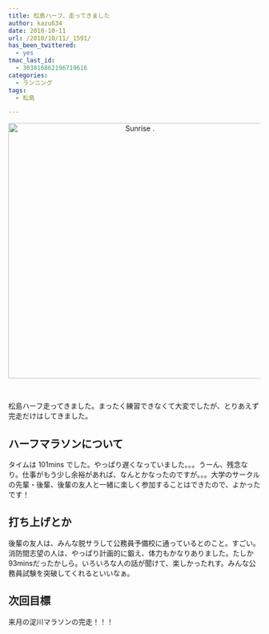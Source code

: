 ```yaml
---
title: 松島ハーフ、走ってきました
author: kazu634
date: 2010-10-11
url: /2010/10/11/_1591/
has_been_twittered:
  - yes
tmac_last_id:
  - 303816862196719616
categories:
  - ランニング
tags:
  - 松島

---
```

<p style="text-align: center;">
<a href="http://blog.kazu634.com/2010/10/11/%e6%9d%be%e5%b3%b6%e3%83%8f%e3%83%bc%e3%83%95%e3%80%81%e8%b5%b0%e3%81%a3%e3%81%a6%e3%81%8d%e3%81%be%e3%81%97%e3%81%9f/sunrise/" onclick="__gaTracker('send', 'event', 'outbound-article', 'http://blog.kazu634.com/2010/10/11/%e6%9d%be%e5%b3%b6%e3%83%8f%e3%83%bc%e3%83%95%e3%80%81%e8%b5%b0%e3%81%a3%e3%81%a6%e3%81%8d%e3%81%be%e3%81%97%e3%81%9f/sunrise/', '');" title='Sunrise .'><img width="510" height="510" src="http://blog.kazu634.com/wp-content/uploads/2012/06/Sunrise-.jpg" class="attachment-large aligncenter wp-image-815" alt="Sunrise ." title="Sunrise ." srcset="http://blog.kazu634.com/wp-content/uploads/2012/06/Sunrise--150x150.jpg 150w, http://blog.kazu634.com/wp-content/uploads/2012/06/Sunrise--300x300.jpg 300w, http://blog.kazu634.com/wp-content/uploads/2012/06/Sunrise-.jpg 1024w" sizes="(max-width: 510px) 100vw, 510px" /></a>
</p>

<span style="font-size: small;"><span><br /> </span></span>

松島ハーフ走ってきました。まったく練習できなくて大変でしたが、とりあえず完走だけはしてきました。

## <!--more-->ハーフマラソンについて

タイムは 101mins でした。やっぱり遅くなっていました。。。うーん、残念なり。仕事がもう少し余裕があれば、なんとかなったのですが。。。大学のサークルの先輩・後輩、後輩の友人と一緒に楽しく参加することはできたので、よかったです！

## **打ち上げとか**

後輩の友人は、みんな脱サラして公務員予備校に通っているとのこと。すごい。消防間志望の人は、やっぱり計画的に鍛え、体力もかなりありました。たしか93minsだったかしら。いろいろな人の話が聞けて、楽しかったれす。みんな公務員試験を突破してくれるといいなぁ。

## 次回目標

来月の淀川マラソンの完走！！！